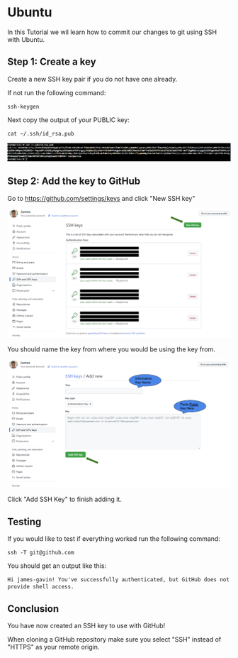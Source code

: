 # Ubuntu

In this Tutorial we wil learn how to commit our changes to git using SSH with Ubuntu.

## Step 1: Create a key

Create a new SSH key pair if you do not have one already.

If not run the following command:

```
ssh-keygen
```

Next copy the output of your PUBLIC key:

```
cat ~/.ssh/id_rsa.pub
```

![What the above output looks like](GitAndKeys/img/PublicKey.png)

## Step 2: Add the key to GitHub

Go to https://github.com/settings/keys and click "New SSH key"

![Key Button Image](GitAndKeys/img/UploadKey.png)

You should name the key from where you would be using the key from.

![Save Key Image](GitAndKeys/img/SaveKey.png)

Click "Add SSH Key" to finish adding it.

## Testing

If you would like to test if everything worked run the following command:

```
ssh -T git@github.com
```

You should get an output like this:

```
Hi james-gavin! You've successfully authenticated, but GitHub does not provide shell access.
```

## Conclusion

You have now created an SSH key to use with GitHub!

When cloning a GitHub repository make sure you select "SSH" instead of "HTTPS" as your remote origin.
